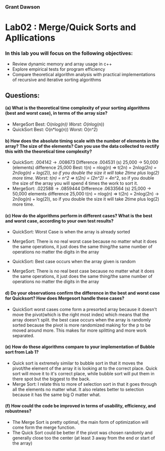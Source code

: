 ### Grant Dawson

# Lab02 : Merge/Quick Sorts and Apllications
### In this lab you will focus on the following objectives:
*  Review dynamic memory and array usage in c++
*  Explore empirical tests for program efficiency
*  Compare theoretical algorithm analysis with practical implementations of recursive and iterative sorting
algorithms

## Questions:
#### (a)  What is the theoretical time complexity of your sorting algorithms (best and worst case), in terms of the array size?
   * MergeSort
          Best: O(n*log(n))    Worst: O(n*log(n))
   * QuickSort
          Best: O(n*log(n))    Worst: O(n^2)
#### b)  How does the absolute timing scale with the number of elements in the array?  The size of the elements? Can you use the data collected to rectify this with the theoretical time complexity?
   * QuickSort: .004142 -> .008673    Difference .004531 (s)
                    25,000  -> 50,000 (elements) difference 25,000
          Best:  t(n) = nlog(n) => t(2n) = 2n*log(2n) = 2n(log(n) + log(2)), so if you double the size it will take 2time plus log(2) more time.
          Worst: t(n) = n^2 => t(2n) = (2n^2) = 4*n^2, so if you double the size of the array you will spend 4 times the work to sort it.
   * MergeSort: .022588 -> .0859444 Difference .0633564 (s)
                    25,000  -> 50,000 elements difference 25,000
          t(n) = nlog(n) => t(2n) = 2nlog(2n) -> 2n(log(n) + log(2)), so if you double the size it will take 2time plus log(2) more time.
#### (c)  How do the algorithms perform in different cases?  What is the best and worst case, according to your own test results?
   * QuickSort: Worst Case is when the array is already sorted
   * MergeSort: There is no real worst case because no matter what it does the same operations, it just does the same thing/the same number of operations
          no matter the digits in the array

   * QuickSort: Best case occurs when the array given is random
   * MergeSort: There is no real best case because no matter what it does the same operations, it just does the same thing/the same number of operations
           no matter the digits in the array
#### d)  Do your observations confirm the difference in the best and worst case for Quicksort?  How does Mergesort handle these cases?
   * QuickSort worst cases come form a presorted array because it doesn't move the pivot(which is the right most index) which means that the array doesn't
          split. the best case occurs when the array is randomly sorted because the pivot is more randomized making for the p to be moved around more. This
          makes for more splitting and more work separated.
#### (e)  How do these algorithms compare to your implementation of Bubble sort from Lab 1?
   * Quick sort is extremely similar to bubble sort in that it moves the pivot/the element of the array it is looking at to the correct place. Quick sort
          will move it to it's correct place, while bubble sort will put them in there spot but the biggest to the back.
   * Merge Sort: I relate this to more of selection sort in that it goes through all the elements no matter what. It also relates better to selection
          because it has the same big O matter what.

#### (f)  How could the code be improved in terms of usability, efficiency, and robustness?
   * The Merge Sort is pretty optimal, the main form of optimization will come form the merge function.
   * The Quick Sort could be better if the pivot was chosen randomly and generally close too the center (at least 3 away from the end or start of the array)
